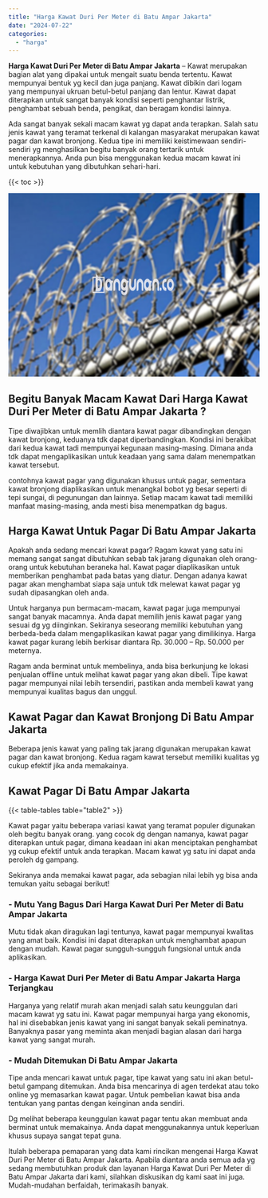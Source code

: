 ```yaml
---
title: "Harga Kawat Duri Per Meter di Batu Ampar Jakarta"
date: "2024-07-22"
categories: 
  - "harga"
---
```


**Harga Kawat Duri Per Meter di Batu Ampar Jakarta** – Kawat merupakan bagian alat yang dipakai untuk mengait suatu benda tertentu. Kawat mempunyai bentuk yg kecil dan juga panjang. Kawat dibikin dari logam yang mempunyai ukruan betul-betul panjang dan lentur. Kawat dapat diterapkan untuk sangat banyak kondisi seperti penghantar listrik, penghambat sebuah benda, pengikat, dan beragam kondisi lainnya.

Ada sangat banyak sekali macam kawat yg dapat anda terapkan. Salah satu jenis kawat yang teramat terkenal di kalangan masyarakat merupakan kawat pagar dan kawat bronjong. Kedua tipe ini memiliki keistimewaan sendiri-sendiri yg menghasilkan begitu banyak orang tertarik untuk menerapkannya. Anda pun bisa menggunakan kedua macam kawat ini untuk kebutuhan yang dibutuhkan sehari-hari.

{{< toc >}}

![Harga Kawat Duri Per Meter di Batu Ampar Jakarta](/images/jual-kawat-murah02.png)

## Begitu Banyak Macam Kawat Dari Harga Kawat Duri Per Meter di Batu Ampar Jakarta ?

Tipe diwajibkan untuk memlih diantara kawat pagar dibandingkan dengan kawat bronjong, keduanya tdk dapat diperbandingkan. Kondisi ini berakibat dari kedua kawat tadi mempunyai kegunaan masing-masing. Dimana anda tdk dapat mengaplikasikan untuk keadaan yang sama dalam menempatkan kawat tersebut.

contohnya kawat pagar yang digunakan khusus untuk pagar, sementara kawat bronjong diaplikasikan untuk menangkal bobot yg besar seperti di tepi sungai, di pegunungan dan lainnya. Setiap macam kawat tadi memiliki manfaat masing-masing, anda mesti bisa menempatkan dg bagus.

## Harga Kawat Untuk Pagar Di Batu Ampar Jakarta

Apakah anda sedang mencari kawat pagar? Ragam kawat yang satu ini memang sangat sangat dibutuhkan sebab tak jarang digunakan oleh orang-orang untuk kebutuhan beraneka hal. Kawat pagar diaplikasikan untuk memberikan penghambat pada batas yang diatur. Dengan adanya kawat pagar akan menghambat siapa saja untuk tdk melewat kawat pagar yg sudah dipasangkan oleh anda.

Untuk harganya pun bermacam-macam, kawat pagar juga mempunyai sangat banyak macamnya. Anda dapat memilih jenis kawat pagar yang sesuai dg yg diinginkan. Sekiranya seseorang memiliki kebutuhan yang berbeda-beda dalam mengaplikasikan kawat pagar yang dimilikinya. Harga kawat pagar kurang lebih berkisar diantara Rp. 30.000 – Rp. 50.000 per meternya.

Ragam anda berminat untuk membelinya, anda bisa berkunjung ke lokasi penjualan offline untuk melihat kawat pagar yang akan dibeli. Tipe kawat pagar mempunyai nilai lebih tersendiri, pastikan anda membeli kawat yang mempunyai kualitas bagus dan unggul.

## Kawat Pagar dan Kawat Bronjong Di Batu Ampar Jakarta

Beberapa jenis kawat yang paling tak jarang digunakan merupakan kawat pagar dan kawat bronjong. Kedua ragam kawat tersebut memiliki kualitas yg cukup efektif jika anda memakainya.

## Kawat Pagar Di Batu Ampar Jakarta

{{< table-tables table="table2" >}}

Kawat pagar yaitu beberapa variasi kawat yang teramat populer digunakan oleh begitu banyak orang. yang cocok dg dengan namanya, kawat pagar diterapkan untuk pagar, dimana keadaan ini akan menciptakan penghambat yg cukup efektif untuk anda terapkan. Macam kawat yg satu ini dapat anda peroleh dg gampang.

Sekiranya anda memakai kawat pagar, ada sebagian nilai lebih yg bisa anda temukan yaitu sebagai berikut!

### \- Mutu Yang Bagus Dari Harga Kawat Duri Per Meter di Batu Ampar Jakarta

Mutu tidak akan diragukan lagi tentunya, kawat pagar mempunyai kwalitas yang amat baik. Kondisi ini dapat diterapkan untuk menghambat apapun dengan mudah. Kawat pagar sungguh-sungguh fungsional untuk anda aplikasikan.

### \- Harga Kawat Duri Per Meter di Batu Ampar Jakarta Harga Terjangkau

Harganya yang relatif murah akan menjadi salah satu keunggulan dari macam kawat yg satu ini. Kawat pagar mempunyai harga yang ekonomis, hal ini disebabkan jenis kawat yang ini sangat banyak sekali peminatnya. Banyaknya pasar yang meminta akan menjadi bagian alasan dari harga kawat yang sangat murah.

### \- Mudah Ditemukan Di Batu Ampar Jakarta

Tipe anda mencari kawat untuk pagar, tipe kawat yang satu ini akan betul-betul gampang ditemukan. Anda bisa mencarinya di agen terdekat atau toko online yg memasarkan kawat pagar. Untuk pembelian kawat bisa anda tentukan yang pantas dengan keinginan anda sendiri.

Dg melihat beberapa keunggulan kawat pagar tentu akan membuat anda berminat untuk memakainya. Anda dapat menggunakannya untuk keperluan khusus supaya sangat tepat guna.

Itulah beberapa pemaparan yang data kami rincikan mengenai Harga Kawat Duri Per Meter di Batu Ampar Jakarta. Apabila diantara anda semua ada yg sedang membutuhkan produk dan layanan Harga Kawat Duri Per Meter di Batu Ampar Jakarta dari kami, silahkan diskusikan dg kami saat ini juga. Mudah-mudahan berfaidah, terimakasih banyak.
